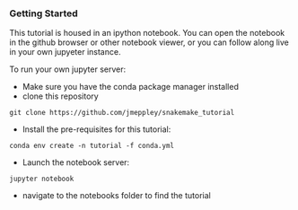 ### Getting Started

This tutorial is housed in an ipython notebook. You can open the notebook in
the github browser or other notebook viewer, or you can follow along live in 
your own jupyeter instance.

To run your own jupyter server:

 * Make sure you have the conda package manager installed
 * clone this repository
```
git clone https://github.com/jmeppley/snakemake_tutorial
```
 * Install the pre-requisites for this tutorial:
```
conda env create -n tutorial -f conda.yml
```
 * Launch the notebook server:
```
jupyter notebook
```
 * navigate to the notebooks folder to find the tutorial

